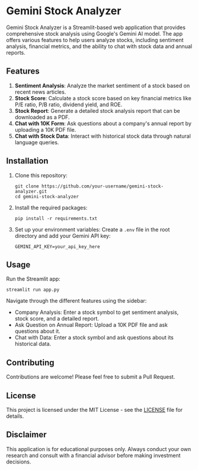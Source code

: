 # Gemini Stock Analyzer

Gemini Stock Analyzer is a Streamlit-based web application that provides comprehensive stock analysis using Google's Gemini AI model. The app offers various features to help users analyze stocks, including sentiment analysis, financial metrics, and the ability to chat with stock data and annual reports.

## Features

1. **Sentiment Analysis**: Analyze the market sentiment of a stock based on recent news articles.
2. **Stock Score**: Calculate a stock score based on key financial metrics like P/E ratio, P/B ratio, dividend yield, and ROE.
3. **Stock Report**: Generate a detailed stock analysis report that can be downloaded as a PDF.
4. **Chat with 10K Form**: Ask questions about a company's annual report by uploading a 10K PDF file.
5. **Chat with Stock Data**: Interact with historical stock data through natural language queries.

## Installation

1. Clone this repository:
   ```
   git clone https://github.com/your-username/gemini-stock-analyzer.git
   cd gemini-stock-analyzer
   ```

2. Install the required packages:
   ```
   pip install -r requirements.txt
   ```

3. Set up your environment variables:
   Create a `.env` file in the root directory and add your Gemini API key:
   ```
   GEMINI_API_KEY=your_api_key_here
   ```

## Usage

Run the Streamlit app:
```
streamlit run app.py
```

Navigate through the different features using the sidebar:
- Company Analysis: Enter a stock symbol to get sentiment analysis, stock score, and a detailed report.
- Ask Question on Annual Report: Upload a 10K PDF file and ask questions about it.
- Chat with Data: Enter a stock symbol and ask questions about its historical data.

## Contributing

Contributions are welcome! Please feel free to submit a Pull Request.

## License

This project is licensed under the MIT License - see the [LICENSE](LICENSE) file for details.

## Disclaimer

This application is for educational purposes only. Always conduct your own research and consult with a financial advisor before making investment decisions.
